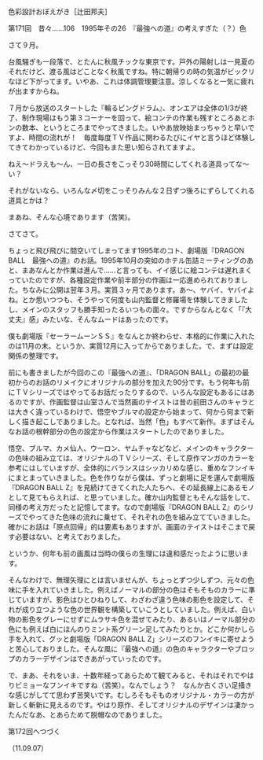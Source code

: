<!-- source: http://web.archive.org/web/20250215190716/http://www.style.fm/as/05_column/tsujita/tsujita171.shtml -->

色彩設計おぼえがき［辻田邦夫］

第171回　昔々……106　1995年その26　『最強への道』の考えすぎた（？）色

さて９月。

台風騒ぎも一段落で、とたんに秋風チックな東京です。戸外の陽射しは一見夏のそれだけど、渡る風はどことなく秋風ですね。特に朝帰りの時の気温がビックリなほど下がってます。いやあ、これは体調管理要注意。涼しくなると一気に疲れが出ますからね。

７月から放送のスタートした『輪るピングドラム』、オンエアは全体の1/3が終了、制作現場はもう第３コーナーを回って、絵コンテの作業も残すところあとホンの数本、というところまでやってきました。いやあ放映始まっちゃうと早いですよ、時間の流れが！　毎度毎度ＴＶ作品に関わるたびにイヤと言うほど体験してきてわかっているけど、今回もまた思い知らされてますよ。

ねえ〜ドラえも〜ん、一日の長さをこっそり30時間にしてくれる道具ってな〜い？

それがないなら、いろんな〆切をこっそりみんな２日ずつ後ろにずらしてくれる道具とかは？

まあね、そんな心境であります（苦笑)。

さてさて。

ちょっと飛び飛びに間空いてしまってます1995年のコト、劇場版『DRAGON BALL　最強への道』のお話。1995年10月の突如のホテル缶詰ミーティングのあと、まあなんとか作業は進んで……と言っても、イイ感じに絵コンテは遅れまくっていたのですが、各種設定作業や前半部分の作画は一応進められておりました。ちなみに公開は翌年３月。実質３ヶ月であります。あ〜、ヤバイ、ヤバイよね。とか思いつつも、そうやって何度も山内監督と修羅場を体験してきましたし、メインのスタッフも勝手知ったるいつもの面々。ですからなんとなく「『大丈夫』感」みたいな、そんなムードはあったのです。

僕も劇場版『セーラームーンＳＳ』をなんとか終わらせ、本格的に作業に入れたのは11月の末。というか、実質12月に入ってからでありました。で、まずは設定関係の整理です。

前にも書きましたが今回のこの『最強への道』、「DRAGON BALL」の最初の最初からのお話のリメイクにオリジナルの部分を加えた90分です。もう何年も前にＴＶシリーズではやってるお話だったりするので、いろんな設定もあるにはあるのですが、作画監督は山室さんで当然画のテイストは昔の前田さんのキャラとは大きく違っているわけで、悟空やブルマの設定から始まって、何から何まで新しく描き起こしでありました。となれば、当然「色」もすべて新作。まずはそんなお話の根幹部分の色の設定から作業はスタートしたのでありました。

悟空、ブルマ、カメ仙人、ウーロン、ヤムチャなどなど、メインのキャラクターの色味の組み立ては、オリジナルのＴＶシリーズ、そして原作マンガのカラーを参考にはしていますが、全体的にバランスはシッカリめな感じ、重めなフンイキにまとまっていきました。色を作りながら僕は、ずっと劇場に足を運んで劇場版『DRAGON BALL Z』を見続けてきてくれた人たちへ、その延長線上にあるモノとして見てもらえれば、と思っていました。確か山内監督ともそんな話をして、同様の考え方だったと記憶してます。なので劇場版『DRAGON BALL Z』のシリーズでやってきた色味の流れに乗せて、それぞれの色を組み立てていきました。確かにお話は「原点回帰」的は要素もありますが、画面のテイストはそこまで戻す必要はない、と考えておりました。

というか、何年も前の画風は当時の僕らの生理には違和感だったように思います。

そんなわけで、無理矢理にとは言いませんが、ちょっとずつ少しずつ、元々の色味に手を入れていきました。例えばノーマルの部分の色はそもそものカラーに準じていますが、影色はひとひねりして、わざわざ違う色味の影色を設定して、それが成り立つような色の世界観を構築していこうとしていました。例えば、白い物の影色をグレーにせずにムラサキ色を混ぜてみたり、あるいはノーマル部分の色にも例えば白にほんのりミント系グリーン足してみたりとか。どこか何かしら手を入れて、グッと劇場版「DRAGON BALL Z」シリーズのフンイキに寄せようと苦心しておりました。そんな風に『最強への道』の色のキャラクターやプロップのカラーデザインはできあがっていったのです。

で、まあ、それをいま、十数年経ってあらためて観てみると、それはそれでやはりビミョーなフンイキですね（苦笑）。なんでしょう？　なんか古くさい足掻きな感じがしてて思わず苦笑いです。むしろそもそものオリジナル・カラーの方が新しく斬新に見えるのです。やはり原作、そしてオリジナルのデザインは凄かったんだなあ、とあらためて脱帽なのでありました。

第172回へつづく

（11.09.07）
